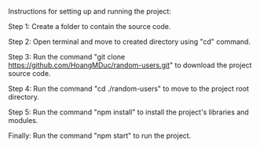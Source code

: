 Instructions for setting up and running the project:


  Step 1: Create a folder to contain the source code.


  Step 2: Open terminal and move to created directory using "cd" command.


  Step 3: Run the command "git clone https://github.com/HoangMDuc/random-users.git" to download the project source code.


  Step 4: Run the command "cd ./random-users" to move to the project root directory.


  Step 5: Run the command "npm install" to install the project's libraries and modules.


  Finally: Run the command "npm start" to run the project.
